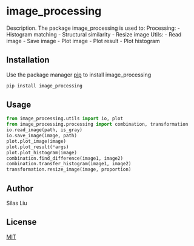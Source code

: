 # image_processing

Description. 
The package image_processing is used to:
	Processing:
		- Histogram matching
		- Structural similarity
		- Resize image
	Utils:
		- Read image
		- Save image
		- Plot image
		- Plot result
		- Plot histogram

## Installation

Use the package manager [pip](https://pip.pypa.io/en/stable/) to install image_processing

```bash
pip install image_processing
```

## Usage

```python
from image_processing.utils import io, plot
from image_processing.processing import combination, transformation
io.read_image(path, is_gray)
io.save_image(image, path)
plot.plot_image(image)
plot.plot_result(*args)
plot.plot_histogram(image)
combination.find_difference(image1, image2)
combination.transfer_histogram(image1, image2)
transformation.resize_image(image, proportion)
```

## Author
Silas Liu

## License
[MIT](https://www.silasdata.com/)